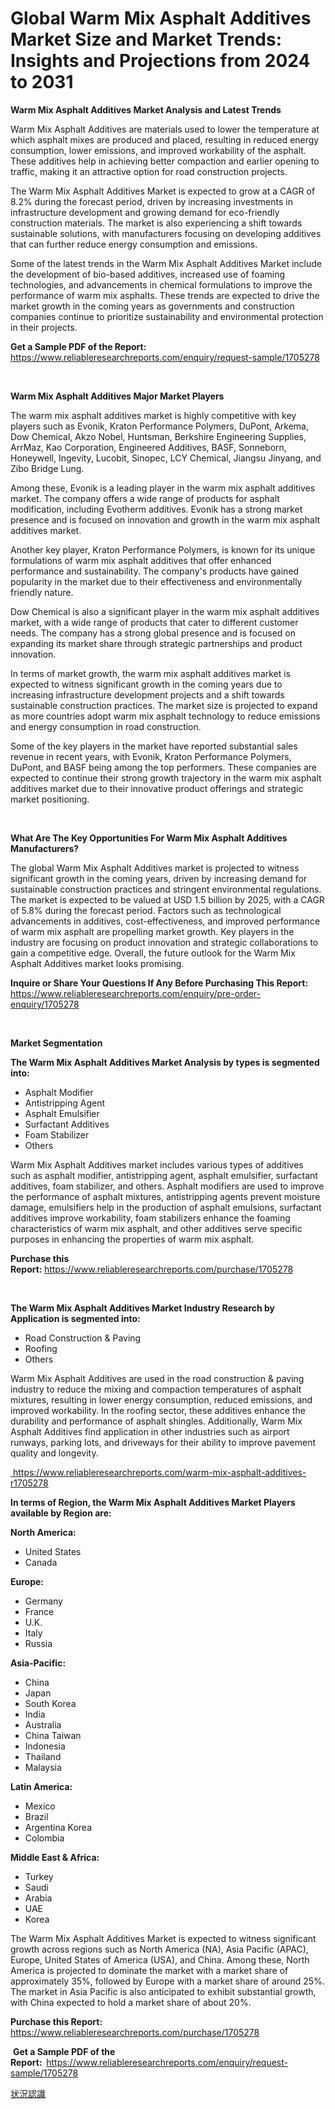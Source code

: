 <p><h1>Global Warm Mix Asphalt Additives Market Size and Market Trends: Insights and Projections from 2024 to 2031</h1></p><p><strong>Warm Mix Asphalt Additives Market Analysis and Latest Trends</strong></p>
<p><p>Warm Mix Asphalt Additives are materials used to lower the temperature at which asphalt mixes are produced and placed, resulting in reduced energy consumption, lower emissions, and improved workability of the asphalt. These additives help in achieving better compaction and earlier opening to traffic, making it an attractive option for road construction projects.</p><p>The Warm Mix Asphalt Additives Market is expected to grow at a CAGR of 8.2% during the forecast period, driven by increasing investments in infrastructure development and growing demand for eco-friendly construction materials. The market is also experiencing a shift towards sustainable solutions, with manufacturers focusing on developing additives that can further reduce energy consumption and emissions.</p><p>Some of the latest trends in the Warm Mix Asphalt Additives Market include the development of bio-based additives, increased use of foaming technologies, and advancements in chemical formulations to improve the performance of warm mix asphalts. These trends are expected to drive the market growth in the coming years as governments and construction companies continue to prioritize sustainability and environmental protection in their projects.</p></p>
<p><strong>Get a Sample PDF of the Report:&nbsp;</strong> <a href="https://www.reliableresearchreports.com/enquiry/request-sample/1705278">https://www.reliableresearchreports.com/enquiry/request-sample/1705278</a></p>
<p>&nbsp;</p>
<p><strong>Warm Mix Asphalt Additives Major Market Players</strong></p>
<p><p>The warm mix asphalt additives market is highly competitive with key players such as Evonik, Kraton Performance Polymers, DuPont, Arkema, Dow Chemical, Akzo Nobel, Huntsman, Berkshire Engineering Supplies, ArrMaz, Kao Corporation, Engineered Additives, BASF, Sonneborn, Honeywell, Ingevity, Lucobit, Sinopec, LCY Chemical, Jiangsu Jinyang, and Zibo Bridge Lung.</p><p>Among these, Evonik is a leading player in the warm mix asphalt additives market. The company offers a wide range of products for asphalt modification, including Evotherm additives. Evonik has a strong market presence and is focused on innovation and growth in the warm mix asphalt additives market.</p><p>Another key player, Kraton Performance Polymers, is known for its unique formulations of warm mix asphalt additives that offer enhanced performance and sustainability. The company's products have gained popularity in the market due to their effectiveness and environmentally friendly nature.</p><p>Dow Chemical is also a significant player in the warm mix asphalt additives market, with a wide range of products that cater to different customer needs. The company has a strong global presence and is focused on expanding its market share through strategic partnerships and product innovation.</p><p>In terms of market growth, the warm mix asphalt additives market is expected to witness significant growth in the coming years due to increasing infrastructure development projects and a shift towards sustainable construction practices. The market size is projected to expand as more countries adopt warm mix asphalt technology to reduce emissions and energy consumption in road construction.</p><p>Some of the key players in the market have reported substantial sales revenue in recent years, with Evonik, Kraton Performance Polymers, DuPont, and BASF being among the top performers. These companies are expected to continue their strong growth trajectory in the warm mix asphalt additives market due to their innovative product offerings and strategic market positioning.</p></p>
<p>&nbsp;</p>
<p><strong>What Are The Key Opportunities For Warm Mix Asphalt Additives Manufacturers?</strong></p>
<p><p>The global Warm Mix Asphalt Additives market is projected to witness significant growth in the coming years, driven by increasing demand for sustainable construction practices and stringent environmental regulations. The market is expected to be valued at USD 1.5 billion by 2025, with a CAGR of 5.8% during the forecast period. Factors such as technological advancements in additives, cost-effectiveness, and improved performance of warm mix asphalt are propelling market growth. Key players in the industry are focusing on product innovation and strategic collaborations to gain a competitive edge. Overall, the future outlook for the Warm Mix Asphalt Additives market looks promising.</p></p>
<p><strong>Inquire or Share Your Questions If Any Before Purchasing This Report:</strong> <a href="https://www.reliableresearchreports.com/enquiry/pre-order-enquiry/1705278">https://www.reliableresearchreports.com/enquiry/pre-order-enquiry/1705278</a></p>
<p>&nbsp;</p>
<p><strong>Market Segmentation</strong></p>
<p><strong>The Warm Mix Asphalt Additives Market Analysis by types is segmented into:</strong></p>
<p><ul><li>Asphalt Modifier</li><li>Antistripping Agent</li><li>Asphalt Emulsifier</li><li>Surfactant Additives</li><li>Foam Stabilizer</li><li>Others</li></ul></p>
<p><p>Warm Mix Asphalt Additives market includes various types of additives such as asphalt modifier, antistripping agent, asphalt emulsifier, surfactant additives, foam stabilizer, and others. Asphalt modifiers are used to improve the performance of asphalt mixtures, antistripping agents prevent moisture damage, emulsifiers help in the production of asphalt emulsions, surfactant additives improve workability, foam stabilizers enhance the foaming characteristics of warm mix asphalt, and other additives serve specific purposes in enhancing the properties of warm mix asphalt.</p></p>
<p><strong>Purchase this Report:&nbsp;</strong><a href="https://www.reliableresearchreports.com/purchase/1705278">https://www.reliableresearchreports.com/purchase/1705278</a></p>
<p>&nbsp;</p>
<p><strong>The Warm Mix Asphalt Additives Market Industry Research by Application is segmented into:</strong></p>
<p><ul><li>Road Construction & Paving</li><li>Roofing</li><li>Others</li></ul></p>
<p><p>Warm Mix Asphalt Additives are used in the road construction & paving industry to reduce the mixing and compaction temperatures of asphalt mixtures, resulting in lower energy consumption, reduced emissions, and improved workability. In the roofing sector, these additives enhance the durability and performance of asphalt shingles. Additionally, Warm Mix Asphalt Additives find application in other industries such as airport runways, parking lots, and driveways for their ability to improve pavement quality and longevity.</p></p>
<p><a href="https://www.reliableresearchreports.com/warm-mix-asphalt-additives-r1705278">&nbsp;https://www.reliableresearchreports.com/warm-mix-asphalt-additives-r1705278</a></p>
<p><strong>In terms of Region, the Warm Mix Asphalt Additives Market Players available by Region are:</strong></p>
<p>
    <p> <strong> North America: </strong>
        <ul>
            <li>United States</li>
            <li>Canada</li>
        </ul>
        </p> 
    <p> <strong> Europe: </strong>
        <ul>
            <li>Germany</li>
            <li>France</li>
            <li>U.K.</li>
            <li>Italy</li>
            <li>Russia</li>
        </ul>
        </p> 
    <p> <strong> Asia-Pacific: </strong>
        <ul>
            <li>China</li>
            <li>Japan</li>
            <li>South Korea</li>
            <li>India</li>
            <li>Australia</li>
            <li>China Taiwan</li>
            <li>Indonesia</li>
            <li>Thailand</li>
            <li>Malaysia</li>
        </ul>
        </p> 
    <p> <strong> Latin America: </strong>
        <ul>
            <li>Mexico</li>
            <li>Brazil</li>
            <li>Argentina Korea</li>
            <li>Colombia</li>
        </ul>
        </p> 
    <p> <strong> Middle East & Africa: </strong>
        <ul>
            <li>Turkey</li>
            <li>Saudi</li>
            <li>Arabia</li>
            <li>UAE</li>
            <li>Korea</li>
        </ul>
    </p>
    </p>
<p><p>The Warm Mix Asphalt Additives Market is expected to witness significant growth across regions such as North America (NA), Asia Pacific (APAC), Europe, United States of America (USA), and China. Among these, North America is projected to dominate the market with a market share of approximately 35%, followed by Europe with a market share of around 25%. The market in Asia Pacific is also anticipated to exhibit substantial growth, with China expected to hold a market share of about 20%.</p></p>
<p><strong>Purchase this Report: </strong><a href="https://www.reliableresearchreports.com/purchase/1705278">https://www.reliableresearchreports.com/purchase/1705278</a></p>
<p>&nbsp;<strong>Get a Sample PDF of the Report:&nbsp;&nbsp;</strong><a href="https://www.reliableresearchreports.com/enquiry/request-sample/1705278">https://www.reliableresearchreports.com/enquiry/request-sample/1705278</a></p>
<p><strong></strong></p>
<p><p><a href="https://github.com/KaydenJohns1964/Market-Research-Report-List-2/blob/main/2383593184628.md">状況認識</a></p></p>